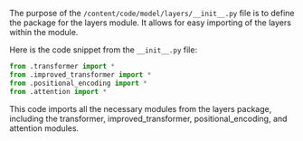 The purpose of the `/content/code/model/layers/__init__.py` file is to define the package for the layers module. It allows for easy importing of the layers within the module.

Here is the code snippet from the `__init__.py` file:

```python
from .transformer import *
from .improved_transformer import *
from .positional_encoding import *
from .attention import *
```

This code imports all the necessary modules from the layers package, including the transformer, improved_transformer, positional_encoding, and attention modules.